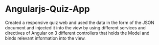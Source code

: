 # Angularjs-Quiz-App


Created a responsive quiz web  and used the data in the form of the JSON document and injected it into the view by using different services and directives of Angular on 3 different controllers that holds the Model and binds relevant information into the view.

